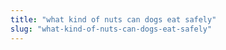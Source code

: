 ```yaml
---
title: "what kind of nuts can dogs eat safely"
slug: "what-kind-of-nuts-can-dogs-eat-safely"
---
```


